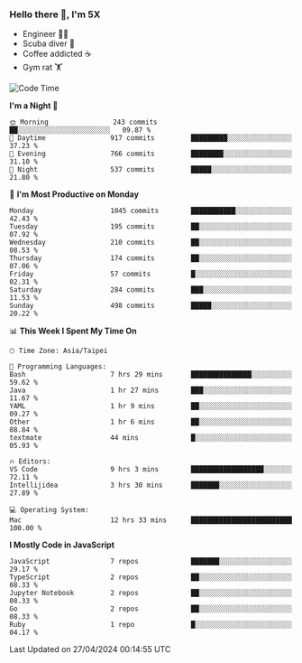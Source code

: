 ### Hello there 👋, I'm 5X

* Engineer 👨‍💻
* Scuba diver 🤿
* Coffee addicted ☕️
* Gym rat 🏋️

<!--START_SECTION:waka-->
![Code Time](http://img.shields.io/badge/Code%20Time-933%20hrs%2058%20mins-blue)

**I'm a Night 🦉** 

```text
🌞 Morning                243 commits         ██░░░░░░░░░░░░░░░░░░░░░░░   09.87 % 
🌆 Daytime                917 commits         █████████░░░░░░░░░░░░░░░░   37.23 % 
🌃 Evening                766 commits         ████████░░░░░░░░░░░░░░░░░   31.10 % 
🌙 Night                  537 commits         █████░░░░░░░░░░░░░░░░░░░░   21.80 % 
```
📅 **I'm Most Productive on Monday** 

```text
Monday                   1045 commits        ███████████░░░░░░░░░░░░░░   42.43 % 
Tuesday                  195 commits         ██░░░░░░░░░░░░░░░░░░░░░░░   07.92 % 
Wednesday                210 commits         ██░░░░░░░░░░░░░░░░░░░░░░░   08.53 % 
Thursday                 174 commits         ██░░░░░░░░░░░░░░░░░░░░░░░   07.06 % 
Friday                   57 commits          █░░░░░░░░░░░░░░░░░░░░░░░░   02.31 % 
Saturday                 284 commits         ███░░░░░░░░░░░░░░░░░░░░░░   11.53 % 
Sunday                   498 commits         █████░░░░░░░░░░░░░░░░░░░░   20.22 % 
```


📊 **This Week I Spent My Time On** 

```text
🕑︎ Time Zone: Asia/Taipei

💬 Programming Languages: 
Bash                     7 hrs 29 mins       ███████████████░░░░░░░░░░   59.62 % 
Java                     1 hr 27 mins        ███░░░░░░░░░░░░░░░░░░░░░░   11.67 % 
YAML                     1 hr 9 mins         ██░░░░░░░░░░░░░░░░░░░░░░░   09.27 % 
Other                    1 hr 6 mins         ██░░░░░░░░░░░░░░░░░░░░░░░   08.84 % 
textmate                 44 mins             █░░░░░░░░░░░░░░░░░░░░░░░░   05.93 % 

🔥 Editors: 
VS Code                  9 hrs 3 mins        ██████████████████░░░░░░░   72.11 % 
Intellijidea             3 hrs 30 mins       ███████░░░░░░░░░░░░░░░░░░   27.89 % 

💻 Operating System: 
Mac                      12 hrs 33 mins      █████████████████████████   100.00 % 
```

**I Mostly Code in JavaScript** 

```text
JavaScript               7 repos             ███████░░░░░░░░░░░░░░░░░░   29.17 % 
TypeScript               2 repos             ██░░░░░░░░░░░░░░░░░░░░░░░   08.33 % 
Jupyter Notebook         2 repos             ██░░░░░░░░░░░░░░░░░░░░░░░   08.33 % 
Go                       2 repos             ██░░░░░░░░░░░░░░░░░░░░░░░   08.33 % 
Ruby                     1 repo              █░░░░░░░░░░░░░░░░░░░░░░░░   04.17 % 
```




 Last Updated on 27/04/2024 00:14:55 UTC
<!--END_SECTION:waka-->
